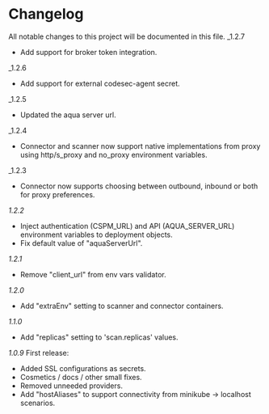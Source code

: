 # Changelog

All notable changes to this project will be documented in this file.
_1.2.7
* Add support for broker token integration.

_1.2.6
* Add support for external codesec-agent secret.

_1.2.5
* Updated the aqua server url.

_1.2.4
* Connector and scanner now support native implementations from proxy using http/s_proxy and no_proxy environment variables.

_1.2.3
* Connector now supports choosing between outbound, inbound or both for proxy preferences.

_1.2.2_
* Inject authentication (CSPM_URL) and API (AQUA_SERVER_URL) environment variables to deployment objects.
* Fix default value of "aquaServerUrl".

_1.2.1_
* Remove "client_url" from env vars validator.

_1.2.0_
* Add "extraEnv" setting to scanner and connector containers.

_1.1.0_
* Add "replicas" setting to 'scan.replicas' values.

_1.0.9_
First release:
* Added SSL configurations as secrets.
* Cosmetics / docs / other small fixes.
* Removed unneeded providers.
* Add "hostAliases" to support connectivity from minikube -> localhost scenarios.
